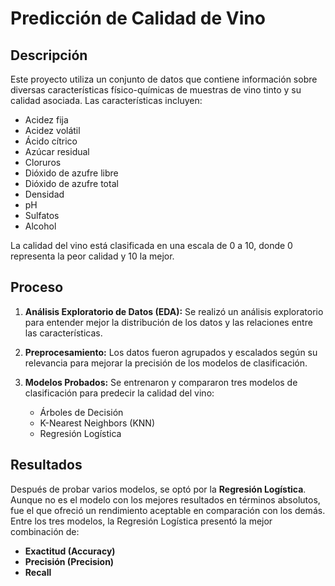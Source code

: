 # Predicción de Calidad de Vino

## Descripción

Este proyecto utiliza un conjunto de datos que contiene información sobre diversas características físico-químicas de muestras de vino tinto y su calidad asociada. Las características incluyen:

- Acidez fija
- Acidez volátil
- Ácido cítrico
- Azúcar residual
- Cloruros
- Dióxido de azufre libre
- Dióxido de azufre total
- Densidad
- pH
- Sulfatos
- Alcohol

La calidad del vino está clasificada en una escala de 0 a 10, donde 0 representa la peor calidad y 10 la mejor.

## Proceso

1. **Análisis Exploratorio de Datos (EDA):** Se realizó un análisis exploratorio para entender mejor la distribución de los datos y las relaciones entre las características.
   
2. **Preprocesamiento:** Los datos fueron agrupados y escalados según su relevancia para mejorar la precisión de los modelos de clasificación.
   
3. **Modelos Probados:** Se entrenaron y compararon tres modelos de clasificación para predecir la calidad del vino:
   - Árboles de Decisión
   - K-Nearest Neighbors (KNN)
   - Regresión Logística

## Resultados

Después de probar varios modelos, se optó por la **Regresión Logística**. Aunque no es el modelo con los mejores resultados en términos absolutos, fue el que ofreció un rendimiento aceptable en comparación con los demás. Entre los tres modelos, la Regresión Logística presentó la mejor combinación de:

- **Exactitud (Accuracy)**
- **Precisión (Precision)**
- **Recall**
